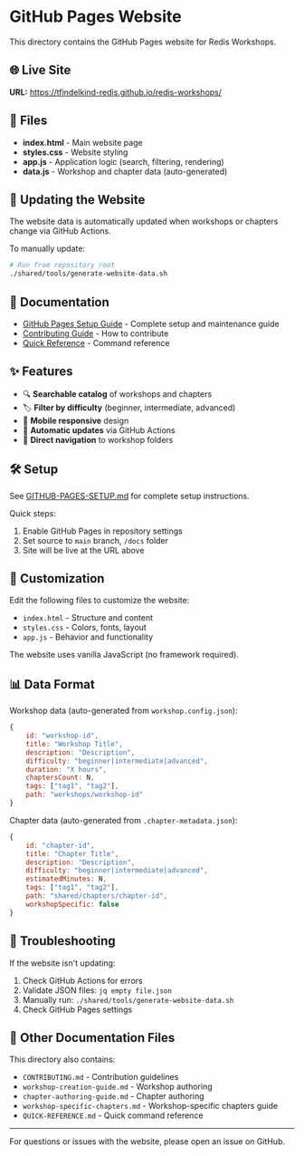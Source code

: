 # GitHub Pages Website

This directory contains the GitHub Pages website for Redis Workshops.

## 🌐 Live Site

**URL:** https://tfindelkind-redis.github.io/redis-workshops/

## 📁 Files

- **index.html** - Main website page
- **styles.css** - Website styling
- **app.js** - Application logic (search, filtering, rendering)
- **data.js** - Workshop and chapter data (auto-generated)

## 🔄 Updating the Website

The website data is automatically updated when workshops or chapters change via GitHub Actions.

To manually update:

```bash
# Run from repository root
./shared/tools/generate-website-data.sh
```

## 📖 Documentation

- [GitHub Pages Setup Guide](GITHUB-PAGES-SETUP.md) - Complete setup and maintenance guide
- [Contributing Guide](CONTRIBUTING.md) - How to contribute
- [Quick Reference](QUICK-REFERENCE.md) - Command reference

## ✨ Features

- 🔍 **Searchable catalog** of workshops and chapters
- 🏷️ **Filter by difficulty** (beginner, intermediate, advanced)
- 📱 **Mobile responsive** design
- 🔄 **Automatic updates** via GitHub Actions
- 🎯 **Direct navigation** to workshop folders

## 🛠️ Setup

See [GITHUB-PAGES-SETUP.md](GITHUB-PAGES-SETUP.md) for complete setup instructions.

Quick steps:
1. Enable GitHub Pages in repository settings
2. Set source to `main` branch, `/docs` folder
3. Site will be live at the URL above

## 🎨 Customization

Edit the following files to customize the website:

- `index.html` - Structure and content
- `styles.css` - Colors, fonts, layout
- `app.js` - Behavior and functionality

The website uses vanilla JavaScript (no framework required).

## 📊 Data Format

Workshop data (auto-generated from `workshop.config.json`):
```javascript
{
    id: "workshop-id",
    title: "Workshop Title",
    description: "Description",
    difficulty: "beginner|intermediate|advanced",
    duration: "X hours",
    chaptersCount: N,
    tags: ["tag1", "tag2"],
    path: "workshops/workshop-id"
}
```

Chapter data (auto-generated from `.chapter-metadata.json`):
```javascript
{
    id: "chapter-id",
    title: "Chapter Title",
    description: "Description",
    difficulty: "beginner|intermediate|advanced",
    estimatedMinutes: N,
    tags: ["tag1", "tag2"],
    path: "shared/chapters/chapter-id",
    workshopSpecific: false
}
```

## 🐛 Troubleshooting

If the website isn't updating:
1. Check GitHub Actions for errors
2. Validate JSON files: `jq empty file.json`
3. Manually run: `./shared/tools/generate-website-data.sh`
4. Check GitHub Pages settings

## 📝 Other Documentation Files

This directory also contains:
- `CONTRIBUTING.md` - Contribution guidelines
- `workshop-creation-guide.md` - Workshop authoring
- `chapter-authoring-guide.md` - Chapter authoring
- `workshop-specific-chapters.md` - Workshop-specific chapters guide
- `QUICK-REFERENCE.md` - Quick command reference

---

For questions or issues with the website, please open an issue on GitHub.
